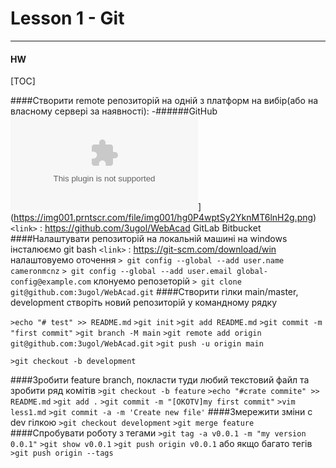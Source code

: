 # Lesson 1 - Git
---
#### HW

[TOC]

####Створити remote репозиторій на одній з платформ на вибір(або на власному сервері за наявності):
-######GitHub
![](githab.com)](https://img001.prntscr.com/file/img001/hg0P4wptSy2YknMT6lnH2g.png)
`<link>` : <https://github.com/3ugol/WebAcad>
GitLab
Bitbucket
####Налаштувати репозиторій на локальній машині
на windows
інсталюємо git bash `<link>` : <https://git-scm.com/download/win>
налаштовуемо оточення
`> git config --global --add user.name cameronmcnz`
`> git config --global --add user.email global-config@example.com`
клонуемо репозеторій
`> git clone git@github.com:3ugol/WebAcad.git`
####Створити гілки main/master, development
створіть новий репозиторій у командному рядку

`>echo "# test" >> README.md`
`>git init`
`>git add README.md`
`>git commit -m "first commit"`
`>git branch -M main`
`>git remote add origin git@github.com:3ugol/WebAcad.git`
`>git push -u origin main`

`>git checkout -b development`

####Зробити feature branch, покласти туди любий текстовий файл та зробити ряд комітів
`>git checkout -b feature`
`>echo "#crate commite" >> README.md`
`>git add .`
`>git commit -m "[OKOTV]my first commit"`
`>vim less1.md`
`>git commit -a -m 'Create new file'`
####Змережити зміни с dev гілкою
`>git checkout development`
`>git merge feature`
####Спробувати роботу з тегами
`>git tag -a v0.0.1 -m "my version 0.0.1"`
`>git show v0.0.1`
`>git push origin v0.0.1`
або якщо багато тегів
`>git push origin --tags`
